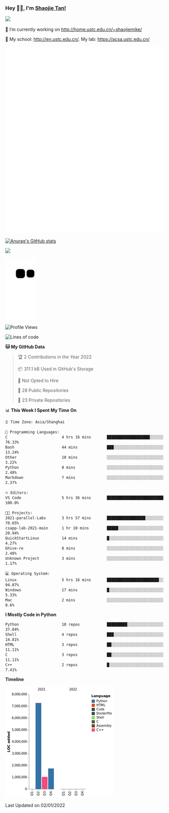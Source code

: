 

<!--
**Kirrito-k423/Kirrito-k423** is a ✨ _special_ ✨ repository because its `README.md` (this file) appears on your GitHub profile.

Here are some ideas to get you started:

- 🔭 I’m currently working on ...
- 🌱 I’m currently learning ...
- 👯 I’m looking to collaborate on ...
- 🤔 I’m looking for help with ...
- 💬 Ask me about ...
- 📫 How to reach me: ...
- 😄 Pronouns: ...
- ⚡ Fun fact: ...
-->
### Hey 👋🏽, I'm [Shaojie Tan!](http://home.ustc.edu.cn/~shaojiemike/about)

![](https://visitor-badge.glitch.me/badge?page_id=Kirrito-k423.Kirrito-k423)

🔭 I’m currently working on http://home.ustc.edu.cn/~shaojiemike/

👯 My school: http://en.ustc.edu.cn/. My lab: https://acsa.ustc.edu.cn/

![](https://github.com/Kirrito-k423/github-stats/blob/master/generated/overview.svg)
![](https://github.com/Kirrito-k423/github-stats/blob/master/generated/languages.svg)

[![Anurag's GitHub stats](https://github-readme-stats.vercel.app/api?username=Kirrito-k423&theme=flag-india&show_icons=true&hide=stars,prs,issues,contribs)](https://github.com/anuraghazra/github-readme-stats)

![](https://github-profile-summary-cards.vercel.app/api/cards/profile-details?username=Kirrito-k423&theme=vue)

![snake gif](https://github.com/Kirrito-k423/Kirrito-k423/blob/output/github-contribution-grid-snake.svg)

<!--START_SECTION:waka-->
![Profile Views](http://img.shields.io/badge/Profile%20Views-54-blue)

![Lines of code](https://img.shields.io/badge/From%20Hello%20World%20I%27ve%20Written-10%20Million%20lines%20of%20code-blue)

**🐱 My GitHub Data** 

> 🏆 2 Contributions in the Year 2022
 > 
> 📦 311.1 kB Used in GitHub's Storage 
 > 
> 🚫 Not Opted to Hire
 > 
> 📜 28 Public Repositories 
 > 
> 🔑 23 Private Repositories  
 > 
📊 **This Week I Spent My Time On** 

```text
⌚︎ Time Zone: Asia/Shanghai

💬 Programming Languages: 
C                        4 hrs 16 mins       ███████████████████░░░░░░   76.33% 
Bash                     44 mins             ███░░░░░░░░░░░░░░░░░░░░░░   13.24% 
Other                    10 mins             ░░░░░░░░░░░░░░░░░░░░░░░░░   3.22% 
Python                   8 mins              ░░░░░░░░░░░░░░░░░░░░░░░░░   2.48% 
Markdown                 7 mins              ░░░░░░░░░░░░░░░░░░░░░░░░░   2.37%

🔥 Editors: 
VS Code                  5 hrs 36 mins       █████████████████████████   100.0%

🐱‍💻 Projects: 
2021-parallel-Labs       3 hrs 57 mins       █████████████████░░░░░░░░   70.65% 
csapp-lab-2021-main      1 hr 10 mins        █████░░░░░░░░░░░░░░░░░░░░   20.94% 
QuickStartLinux          14 mins             █░░░░░░░░░░░░░░░░░░░░░░░░   4.27% 
bhive-re                 8 mins              ░░░░░░░░░░░░░░░░░░░░░░░░░   2.48% 
Unknown Project          3 mins              ░░░░░░░░░░░░░░░░░░░░░░░░░   1.17%

💻 Operating System: 
Linux                    5 hrs 16 mins       ███████████████████████░░   94.07% 
Windows                  17 mins             █░░░░░░░░░░░░░░░░░░░░░░░░   5.33% 
Mac                      2 mins              ░░░░░░░░░░░░░░░░░░░░░░░░░   0.6%

```

**I Mostly Code in Python** 

```text
Python                   10 repos            █████████░░░░░░░░░░░░░░░░   37.04% 
Shell                    4 repos             ███░░░░░░░░░░░░░░░░░░░░░░   14.81% 
HTML                     3 repos             ██░░░░░░░░░░░░░░░░░░░░░░░   11.11% 
C                        3 repos             ██░░░░░░░░░░░░░░░░░░░░░░░   11.11% 
C++                      2 repos             █░░░░░░░░░░░░░░░░░░░░░░░░   7.41%

```


**Timeline**

![Chart not found](https://raw.githubusercontent.com/Kirrito-k423/Kirrito-k423/main/charts/bar_graph.png) 


 Last Updated on 02/01/2022
<!--END_SECTION:waka-->


